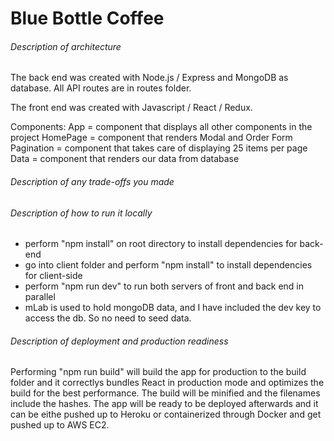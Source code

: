 # Blue Bottle Coffee

###### Description of architecture
The back end was created with Node.js / Express and MongoDB as database. All API routes are in routes folder.

The front end was created with Javascript / React / Redux. 

Components:
App = component that displays all other components in the project
HomePage = component that renders Modal and Order Form
Pagination = component that takes care of displaying 25 items per page
Data = component that renders our data from database

###### Description of any trade-offs you made


###### Description of how to run it locally

* perform "npm install" on root directory to install dependencies for back-end
* go into client folder and perform "npm install" to install dependencies for client-side
* perform "npm run dev" to run both servers of front and back end in parallel
* mLab is used to hold mongoDB data, and I have included the dev key to access the db. So no need to seed data.

###### Description of deployment and production readiness

Performing "npm run build" will build the app for production to the build folder and it correctlys bundles React in production mode and optimizes the build for the best performance. The build will be minified and the filenames include the hashes. The app will be ready to be deployed afterwards and it can be eithe pushed up to Heroku or containerized through Docker and get pushed up to AWS EC2.
